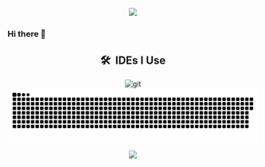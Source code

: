 <p align='center'>
  <picture>
    <img src="https://capsule-render.vercel.app/api?type=waving&height=200&color=gradient&text=shane0411&textBg=false&fontSize=50&fontAlignY=50&animation=twinkling&desc=BGSTMRR&descSize=20&descAlign=60&descAlignY=65"/>
  </picture>
</p>

### Hi there 👋
<!--
**shane04111/shane04111** is a ✨ _special_ ✨ repository because its `README.md` (this file) appears on your GitHub profile.

Here are some ideas to get you started:

- 🔭 I’m currently working on ...
- 🌱 I’m currently learning ...
- 👯 I’m looking to collaborate on ...
- 🤔 I’m looking for help with ...
- 💬 Ask me about ...
- 📫 How to reach me: ...
- 😄 Pronouns: ...
- ⚡ Fun fact: ...
-->
<h2 align="center">🛠 &nbsp;IDEs I Use</h2>
<div align="center">
  <img src='https://cdn.jsdelivr.net/gh/devicons/devicon@master/icons/pycharm/pycharm-original.svg' alt="git" width="45" height="45" />
</div>

<div align="center">
  <picture>
    <source media="(prefers-color-scheme: dark)" srcset="https://raw.githubusercontent.com/shane04111/shane04111/output/github-contribution-grid-snake-dark.svg">
    <source media="(prefers-color-scheme: light)" srcset="https://raw.githubusercontent.com/shane04111/shane04111/output/github-contribution-grid-snake.svg">
    <img alt="github contribution grid snake animation" src="https://raw.githubusercontent.com/shane04111/shane04111/output/github-contribution-grid-snake.svg">
  </picture>
</div>
<p align='center'>
  <picture>
    <img src="https://capsule-render.vercel.app/api?type=waving&height=120&color=gradient&text=shane0411&textBg=false&fontSize=50&fontAlignY=50&animation=fadeIn&desc=BGSTMRR&descSize=20&descAlign=60&descAlignY=80&section=footer"/>
  </picture>
</p>
